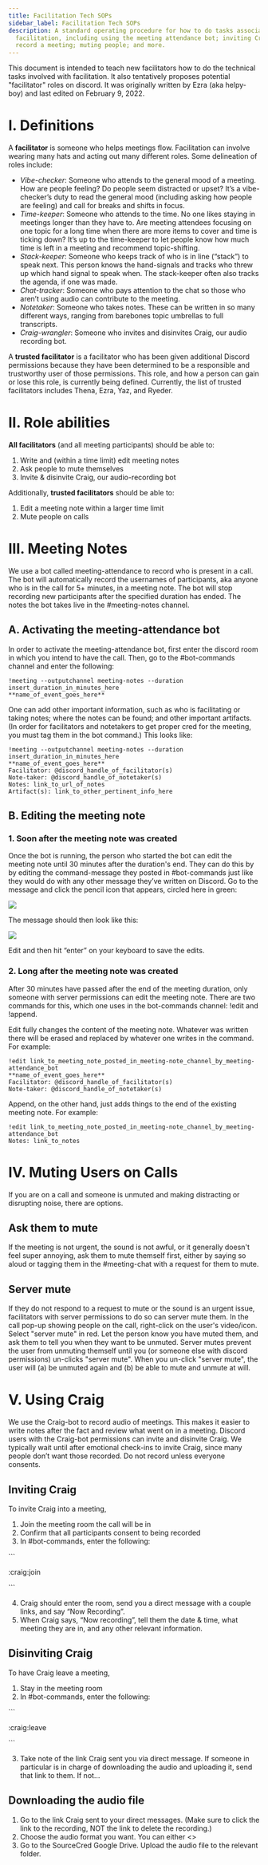 ```yaml
---
title: Facilitation Tech SOPs
sidebar_label: Facilitation Tech SOPs
description: A standard operating procedure for how to do tasks associatedw with
  facilitation, including using the meeting attendance bot; inviting Craig to
  record a meeting; muting people; and more.
---
```

This document is intended to teach new facilitators how to do the technical tasks involved with facilitation. It also tentatively proposes potential "facilitator" roles on discord. It was originally written by Ezra (aka helpy-boy) and last edited on February 9, 2022.

# I. Definitions

A **facilitator** is someone who helps meetings flow. Facilitation can involve wearing many hats and acting out many different roles. Some delineation of roles include: 

* *Vibe-checker*: Someone who attends to the general mood of a meeting. How are people feeling? Do people seem distracted or upset? It’s a vibe-checker’s duty to read the general mood (including asking how people are feeling) and call for breaks and shifts in focus.
* *Time-keeper*: Someone who attends to the time. No one likes staying in meetings longer than they have to. Are meeting attendees focusing on one topic for a long time when there are more items to cover and time is ticking down? It’s up to the time-keeper to let people know how much time is left in a meeting and recommend topic-shifting.  
* *Stack-keeper*: Someone who keeps track of who is in line (“stack”) to speak next. This person knows the hand-signals and tracks who threw up which hand signal to speak when. The stack-keeper often also tracks the agenda, if one was made.
* *Chat-tracker*: Someone who pays attention to the chat so those who aren’t using audio can contribute to the meeting.
* *Notetaker*: Someone who takes notes. These can be written in so many different ways, ranging from barebones topic umbrellas to full transcripts.  
* *Craig-wrangler*: Someone who invites and disinvites Craig, our audio recording bot. 



A **trusted facilitator** is a facilitator who has been given additional Discord permissions because they have been determined to be a responsible and trustworthy user of those permissions. This role, and how a person can gain or lose this role, is currently being defined. Currently, the list of trusted facilitators includes Thena, Ezra, Yaz, and Ryeder.



# II. Role abilities

**All facilitators** (and all meeting participants) should be able to:

1. Write and (within a time limit) edit meeting notes
2. Ask people to mute themselves
3. Invite & disinvite Craig, our audio-recording bot

Additionally, **trusted facilitators** should be able to:

1. Edit a meeting note within a larger time limit
2. Mute people on calls

# III. Meeting Notes

We use a bot called meeting-attendance to record who is present in a call. The bot will automatically record the usernames of participants, aka anyone who is in the call for 5+ minutes, in a meeting note. The bot will stop recording new participants after the specified duration has ended. The notes the bot takes live in the #meeting-notes channel. 



## A. Activating the meeting-attendance bot

In order to activate the meeting-attendance bot, first enter the discord room in which you intend to have the call. Then, go to the #bot-commands channel and enter the following:

```
!meeting --outputchannel meeting-notes --duration insert_duration_in_minutes_here
**name_of_event_goes_here**
```



One can add other important information, such as who is facilitating or taking notes; where the notes can be found; and other important artifacts. (In order for facilitators and notetakers to get proper cred for the meeting, you must tag them in the bot command.) This looks like:

```
!meeting --outputchannel meeting-notes --duration insert_duration_in_minutes_here
**name_of_event_goes_here**
Facilitator: @discord_handle_of_facilitator(s)
Note-taker: @discord_handle_of_notetaker(s)
Notes: link_to_url_of_notes
Artifact(s): link_to_other_pertinent_info_here
```



## B. Editing the meeting note

### 1. Soon after the meeting note was created

Once the bot is running, the person who started the bot can edit the meeting note until 30 minutes after the duration's end. They can do this by by editing the command-message they posted in #bot-commands just like they would do with any other message they’ve written on Discord. Go to the message and click the pencil icon that appears, circled here in green:

![](https://lh4.googleusercontent.com/x0XYlDml4bi4Vsgk_Aiqw9zY4S9qvtcqyNdN74xHpah2SvHARF4NiyF5d77QsX7VCu30WjNwd-xgW83WIPKPRXOsEk6y3xVoOXzT1j-tcWb-4_ci7wlodUlAMM_u9cYzb7inBJcO)

The message should then look like this:

![](https://lh6.googleusercontent.com/bA8bZ72jCdjOVlQNLGhaEC1Uj2SxWQNqtzUAO43MZb_o4m8msEC7iCo9HFZUV7JyODGntV2pD7zd9EiRlJ73nJ8ZJrQDulVIukSNVoMgf6r3dgXLDoC-uaziQvUWhirIlWV-Ka_3)

Edit and then hit “enter” on your keyboard to save the edits.



### 2. Long after the meeting note was created

After 30 minutes have passed after the end of the meeting duration, only someone with server permissions can edit the meeting note. There are two commands for this, which one uses in the bot-commands channel: !edit and !append. 

Edit fully changes the content of the meeting note. Whatever was written there will be erased and replaced by whatever one writes in the command. For example:

```
!edit link_to_meeting_note_posted_in_meeting-note_channel_by_meeting-attendance_bot
**name_of_event_goes_here**
Facilitator: @discord_handle_of_facilitator(s)
Note-taker: @discord_handle_of_notetaker(s)
```

Append, on the other hand, just adds things to the end of the existing meeting note. For example: 
```
!edit link_to_meeting_note_posted_in_meeting-note_channel_by_meeting-attendance_bot
Notes: link_to_notes
```

# IV. Muting Users on Calls

If you are on a call and someone is unmuted and making distracting or disrupting noise, there are options.

## Ask them to mute

If the meeting is not urgent, the sound is not awful, or it generally doesn't feel super annoying, ask them to mute themself first, either by saying so aloud or tagging them in the #meeting-chat with a request for them to mute.

## Server mute

If they do not respond to a request to mute or the sound is an urgent issue, facilitators with server permissions to do so can server mute them. In the call pop-up showing people on the call, right-click on the user's video/icon. Select "server mute" in red. Let the person know you have muted them, and ask them to tell you when they want to be unmuted. Server mutes prevent the user from unmuting themself until you (or someone else with discord permissions) un-clicks "server mute". When you un-click "server mute", the user will (a) be unmuted again and (b) be able to mute and unmute at will.



# V. Using Craig

We use the Craig-bot to record audio of meetings. This makes it easier to write notes after the fact and review what went on in a meeting. Discord users with the Craig-bot permissions can invite and disinvite Craig. We typically wait until after emotional check-ins to invite Craig, since many people don’t want those recorded. Do not record unless everyone consents. 



## Inviting Craig

To invite Craig into a meeting, 

1. Join the meeting room the call will be in
2. Confirm that all participants consent to being recorded
3. In #bot-commands, enter the following:

\`\``

:craig:join

\`\``

4. Craig should enter the room, send you a direct message with a couple links, and say “Now Recording”. 
5. When Craig says, “Now recording”, tell them the date & time, what meeting they are in, and any other relevant information. 



## Disinviting Craig

To have Craig leave a meeting, 

1. Stay in the meeting room 
2. In #bot-commands, enter the following:

\`\``

:craig:leave

\`\``

3. Take note of the link Craig sent you via direct message. If someone in particular is in charge of downloading the audio and uploading it, send that link to them. If not…



## Downloading the audio file

1. Go to the link Craig sent to your direct messages. (Make sure to click the link to the recording, NOT the link to delete the recording.)
2. Choose the audio format you want. You can either <<more info later>>
3. Go to the SourceCred Google Drive. Upload the audio file to the relevant folder.